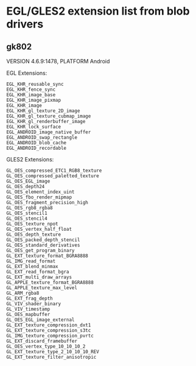 
EGL/GLES2 extension list from blob drivers
===========================================

gk802
----------

VERSION 4.6.9:1478, PLATFORM Android

EGL Extensions:

    EGL_KHR_reusable_sync 
    EGL_KHR_fence_sync 
    EGL_KHR_image_base 
    EGL_KHR_image_pixmap 
    EGL_KHR_image 
    EGL_KHR_gl_texture_2D_image 
    EGL_KHR_gl_texture_cubmap_image 
    EGL_KHR_gl_renderbuffer_image 
    EGL_KHR_lock_surface 
    EGL_ANDROID_image_native_buffer 
    EGL_ANDROID_swap_rectangle 
    EGL_ANDROID_blob_cache
    EGL_ANDROID_recordable

GLES2 Extensions:

    GL_OES_compressed_ETC1_RGB8_texture 
    GL_OES_compressed_paletted_texture 
    GL_OES_EGL_image 
    GL_OES_depth24 
    GL_OES_element_index_uint 
    GL_OES_fbo_render_mipmap 
    GL_OES_fragment_precision_high 
    GL_OES_rgb8_rgba8 
    GL_OES_stencil1 
    GL_OES_stencil4 
    GL_OES_texture_npot 
    GL_OES_vertex_half_float 
    GL_OES_depth_texture 
    GL_OES_packed_depth_stencil 
    GL_OES_standard_derivatives 
    GL_OES_get_program_binary 
    GL_EXT_texture_format_BGRA8888 
    GL_IMG_read_format 
    GL_EXT_blend_minmax 
    GL_EXT_read_format_bgra 
    GL_EXT_multi_draw_arrays 
    GL_APPLE_texture_format_BGRA8888 
    GL_APPLE_texture_max_level 
    GL_ARM_rgba8 
    GL_EXT_frag_depth 
    GL_VIV_shader_binary 
    GL_VIV_timestamp 
    GL_OES_mapbuffer 
    GL_OES_EGL_image_external 
    GL_EXT_texture_compression_dxt1 
    GL_EXT_texture_compression_s3tc 
    GL_IMG_texture_compression_pvrtc 
    GL_EXT_discard_framebuffer 
    GL_OES_vertex_type_10_10_10_2 
    GL_EXT_texture_type_2_10_10_10_REV 
    GL_EXT_texture_filter_anisotropic

